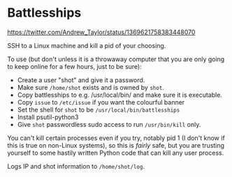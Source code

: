 # Battlesships

https://twitter.com/Andrew_Taylor/status/1369621758383448070

SSH to a Linux machine and kill a pid of your choosing.

To use (but don't unless it is a throwaway computer that you are only going to
keep online for a few hours, just to be sure):

* Create a user "shot" and give it a password.
* Make sure `/home/shot` exists and is owned by `shot`.
* Copy battlesships to e.g. /usr/local/bin/ and make sure it is executable.
* Copy `issue` to `/etc/issue` if you want the colourful banner
* Set the shell for `shot` to be `/usr/local/bin/battlesships`
* Install psutil-python3
* Give `shot` passwordless sudo access to run `/usr/bin/kill` only.

You can't kill certain processes even if you try, notably pid 1 (I don't know
if this is true on non-Linux systems), so this is *fairly* safe, but you are
trusting yourself to some hastily written Python code that can kill any user
process.

Logs IP and shot information to `/home/shot/log`.
